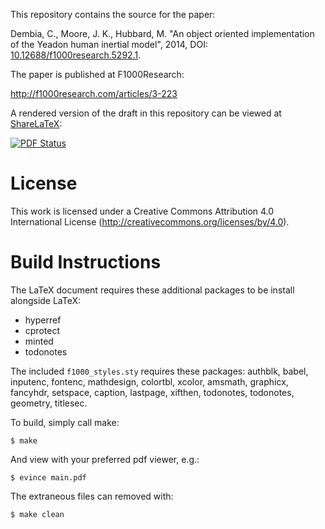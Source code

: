 This repository contains the source for the paper:

Dembia, C., Moore, J. K., Hubbard, M. "An object oriented implementation of the
Yeadon human inertial model", 2014, DOI:
[10.12688/f1000research.5292.1](http://dx.doi.org/10.12688/f1000research.5292.1).

The paper is published at F1000Research:

http://f1000research.com/articles/3-223

A rendered version of the draft in this repository can be viewed at
[ShareLaTeX](htt://www.sharelatex.com):

[![PDF Status](https://www.sharelatex.com/github/repos/chrisdembia/python-yeadon-paper/builds/latest/badge.svg)](https://www.sharelatex.com/github/repos/chrisdembia/python-yeadon-paper/builds/latest/output.pdf)

License
=======

This work is licensed under a Creative Commons Attribution 4.0 International
License (http://creativecommons.org/licenses/by/4.0).

Build Instructions
==================

The LaTeX document requires these additional packages to be install alongside
LaTeX:

- hyperref
- cprotect
- minted
- todonotes

The included `f1000_styles.sty` requires these packages: authblk, babel,
inputenc, fontenc, mathdesign, colortbl, xcolor, amsmath, graphicx, fancyhdr,
setspace, caption, lastpage, xifthen, todonotes, todonotes, geometry, titlesec.

To build, simply call make:

```
$ make
```

And view with your preferred pdf viewer, e.g.:

```
$ evince main.pdf
```

The extraneous files can removed with:

```
$ make clean
```
